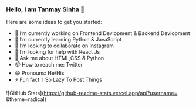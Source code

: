 ###  Hello, I am Tanmay Sinha 👋



Here are some ideas to get you started:

- 🔭 I’m currently working on Frontend Devlopment & Backend Devlopment
- 🌱 I’m currently learning Python & JavaScript
- 👯 I’m looking to collaborate on Instagram
- 🤔 I’m looking for help with React Js
- 💬 Ask me about HTML,CSS & Python
- 📫 How to reach me: Twitter 
- 😄 Pronouns: He/His
- ⚡ Fun fact: I So Lazy To Post Things

![GitHub Stats](https://github-readme-stats.vercel.app/api?username= &theme=radical)
